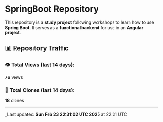# SpringBoot Repository

This repository is a **study project** following workshops to learn how to use **Spring Boot**. It serves as a **functional backend** for use in an **Angular project**.

## 📊 Repository Traffic

### 👁️ **Total Views** (last 14 days):
   **76** views

### 🔄 **Total Clones** (last 14 days):
   **18** clones

---

_Last updated: **Sun Feb 23 22:31:02 UTC 2025** at 22:31 UTC

